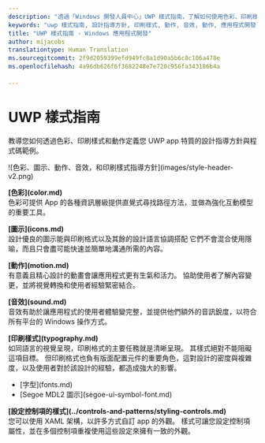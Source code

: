 ```yaml
---
description: "透過「Windows 開發人員中心」UWP 樣式指南，了解如何使用色彩、印刷樣式和動作來定義您 UWP app 的特質。"
keywords: "uwp 樣式指南, 設計指導方針, 印刷樣式, 動作, 音效, 動作, 應用程式開發"
title: "UWP 樣式指南 - Windows 應用程式開發"
author: mijacobs
translationtype: Human Translation
ms.sourcegitcommit: 2f9d2059399efd949fc8a1d90a5b6c8c106a478e
ms.openlocfilehash: 4a96db626f6f3682248e7e720c956fa343186b4a

---
```

# UWP 樣式指南

<link rel="stylesheet" href="https://az835927.vo.msecnd.net/sites/uwp/Resources/css/custom.css"> 

<div class="side-by-side">
<div class="side-by-side-content">
  <div class="side-by-side-content-left">
  <p>教導您如何透過色彩、印刷樣式和動作定義您 UWP app 特質的設計指導方針與程式碼範例。</p>
  </div>
  <div class="side-by-side-content-right">
    ![色彩、圖示、動作、音效，和印刷樣式指導方針](images/style-header-v2.png)
  </div>
</div>
</div>


<div class="side-by-side">
<div class="side-by-side-content">
  <div class="side-by-side-content-left">
   <p><b>[色彩](color.md)</b><br/>
色彩可提供 App 的各種資訊層級提供直覺式尋找路徑方法，並做為強化互動模型的重要工具。</p>
  </div>
  <div class="side-by-side-content-right">
   <p><b>[圖示](icons.md)</b><br/>
設計優良的圖示能與印刷格式以及其餘的設計語言協調搭配 它們不會混合使用隱喻，而且只會盡可能快速並簡單地溝通所需的內容。</p>
  </div>
</div>
</div>

<div class="side-by-side">
<div class="side-by-side-content">
  <div class="side-by-side-content-left">
   <p><b>[動作](motion.md)</b><br/>
有意義且精心設計的動畫會讓應用程式更有生氣和活力。 協助使用者了解內容變更，並將視覺轉換和使用者經驗緊密結合。</p>
  </div>
  <div class="side-by-side-content-right">
   <p><b>[音效](sound.md)</b><br/>
音效有助於讓應用程式的使用者體驗變完整，並提供他們額外的音訊銳度，以符合所有平台的 Windows 操作方式。</p>
  </div>
</div>
</div>

<div class="side-by-side">
<div class="side-by-side-content">
  <div class="side-by-side-content-left">
   <p><b>[印刷樣式](typography.md)</b><br/>
如同語言的視覺呈現，印刷格式的主要任務就是清晰呈現。 其樣式絕對不能阻礙這項目標。 但印刷格式也負有版面配置元件的重要角色，這對設計的密度與複雜度，以及使用者對於該設計的經驗，都造成強大的影響。</p>
   <div class="uwpd-no-bullet-list">
   <ul>
    <li>[字型](fonts.md)</li>
    <li>[Segoe MDL2 圖示](segoe-ui-symbol-font.md)</li>
   </ul>
   </div>
  </div>
  
  
  <div class="side-by-side-content-right">
   <p><b>[設定控制項的樣式](../controls-and-patterns/styling-controls.md)</b><br/>
您可以使用 XAML 架構，以許多方式自訂 app 的外觀。 樣式可讓您設定控制項屬性，並在多個控制項重複使用這些設定來擁有一致的外觀。</p>
  </div>
</div>
</div>




<!--HONumber=Aug16_HO5-->



